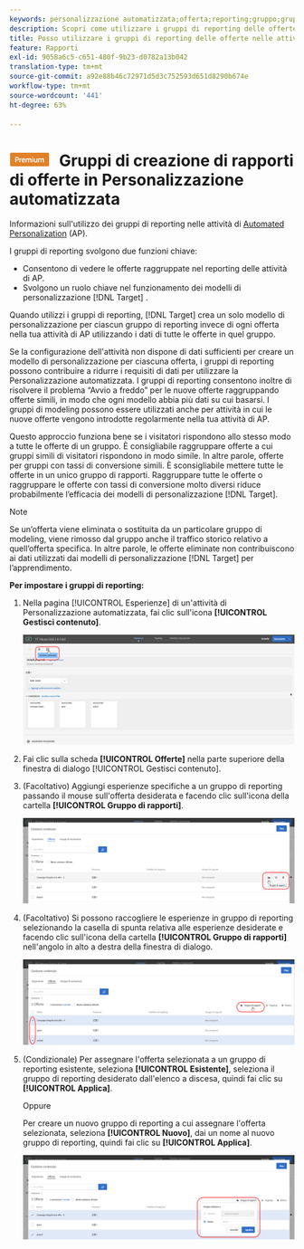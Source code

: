 ```yaml
---
keywords: personalizzazione automatizzata;offerta;reporting;gruppo;gruppo di rapporti
description: Scopri come utilizzare i gruppi di reporting delle offerte in Adobe [!DNL Target] Automated Personalization activities. Using reporting groups, [!DNL Target] crea un solo modello di personalizzazione per ciascun gruppo di reporting.
title: Posso utilizzare i gruppi di reporting delle offerte nelle attività di Automated Personalization?
feature: Rapporti
exl-id: 9058a6c5-c651-480f-9b23-d0782a13b042
translation-type: tm+mt
source-git-commit: a92e88b46c72971d5d3c752593d651d8290b674e
workflow-type: tm+mt
source-wordcount: '441'
ht-degree: 63%

---
```


# ![PREMIUM](/help/assets/premium.png) Gruppi di creazione di rapporti di offerte in Personalizzazione automatizzata

Informazioni sull&#39;utilizzo dei gruppi di reporting nelle attività di [Automated Personalization](/help/c-activities/t-automated-personalization/automated-personalization.md) (AP).

I gruppi di reporting svolgono due funzioni chiave:

* Consentono di vedere le offerte raggruppate nel reporting delle attività di AP.
* Svolgono un ruolo chiave nel funzionamento dei modelli di personalizzazione [!DNL Target] .

Quando utilizzi i gruppi di reporting, [!DNL Target] crea un solo modello di personalizzazione per ciascun gruppo di reporting invece di ogni offerta nella tua attività di AP utilizzando i dati di tutte le offerte in quel gruppo.

Se la configurazione dell&#39;attività non dispone di dati sufficienti per creare un modello di personalizzazione per ciascuna offerta, i gruppi di reporting possono contribuire a ridurre i requisiti di dati per utilizzare la Personalizzazione automatizzata. I gruppi di reporting consentono inoltre di risolvere il problema “Avvio a freddo” per le nuove offerte raggruppando offerte simili, in modo che ogni modello abbia più dati su cui basarsi. I gruppi di modeling possono essere utilizzati anche per attività in cui le nuove offerte vengono introdotte regolarmente nella tua attività di AP.

Questo approccio funziona bene se i visitatori rispondono allo stesso modo a tutte le offerte di un gruppo. È consigliabile raggruppare offerte a cui gruppi simili di visitatori rispondono in modo simile. In altre parole, offerte per gruppi con tassi di conversione simili. È sconsigliabile mettere tutte le offerte in un unico gruppo di rapporti. Raggruppare tutte le offerte o raggruppare le offerte con tassi di conversione molto diversi riduce probabilmente l’efficacia dei modelli di personalizzazione [!DNL Target].

>[!NOTE]
>
>Se un’offerta viene eliminata o sostituita da un particolare gruppo di modeling, viene rimosso dal gruppo anche il traffico storico relativo a quell’offerta specifica. In altre parole, le offerte eliminate non contribuiscono ai dati utilizzati dai modelli di personalizzazione [!DNL Target] per l’apprendimento.

**Per impostare i gruppi di reporting:**

1. Nella pagina [!UICONTROL Esperienze] di un&#39;attività di Personalizzazione automatizzata, fai clic sull&#39;icona **[!UICONTROL Gestisci contenuto]**.

   ![](assets/ap_manage_content.png)

1. Fai clic sulla scheda **[!UICONTROL Offerte]** nella parte superiore della finestra di dialogo [!UICONTROL Gestisci contenuto].
1. (Facoltativo) Aggiungi esperienze specifiche a un gruppo di reporting passando il mouse sull&#39;offerta desiderata e facendo clic sull&#39;icona della cartella **[!UICONTROL Gruppo di rapporti]**.

   ![](assets/ap_manage_content_2.png)

1. (Facoltativo) Si possono raccogliere le esperienze in gruppo di reporting selezionando la casella di spunta relativa alle esperienze desiderate e facendo clic sull&#39;icona della cartella **[!UICONTROL Gruppo di rapporti]** nell&#39;angolo in alto a destra della finestra di dialogo.

   ![](assets/ap_manage_content_3.png)

1. (Condizionale) Per assegnare l&#39;offerta selezionata a un gruppo di reporting esistente, seleziona **[!UICONTROL Esistente]**, seleziona il gruppo di reporting desiderato dall&#39;elenco a discesa, quindi fai clic su **[!UICONTROL Applica]**.

   Oppure

   Per creare un nuovo gruppo di reporting a cui assegnare l&#39;offerta selezionata, seleziona **[!UICONTROL Nuovo]**, dai un nome al nuovo gruppo di reporting, quindi fai clic su **[!UICONTROL Applica]**.

   ![](assets/ap_reporting_groups.png)
